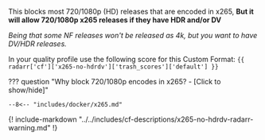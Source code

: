 This blocks most 720/1080p (HD) releases that are encoded in x265, **But it will allow 720/1080p x265 releases if they have HDR and/or DV**

*Being that some NF releases won't be released as 4k, but you want to have DV/HDR releases.*

In your quality profile use the following score for this Custom Format: `{{ radarr['cf']['x265-no-hdrdv']['trash_scores']['default'] }}`

??? question "Why block 720/1080p encodes in x265? - [Click to show/hide]"

    --8<-- "includes/docker/x265.md"

{! include-markdown "../../includes/cf-descriptions/x265-no-hdrdv-radarr-warning.md" !}
